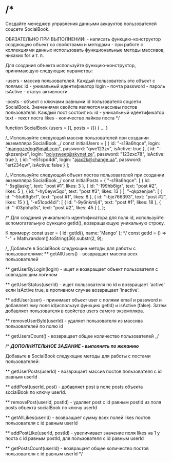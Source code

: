 # /\*

Создайте менеджер управления данными аккаунтов пользователей соцсети SocialBook.

ОБЯЗАТЕЛЬНО ПРИ ВЫПОЛНЕНИИ: - написать функцию-конструктор создающую объект со свойствами и методами - при работе с коллекциями данных использовать функциональные методы массивов, никаких for и т. п.

Для создания объекта используйте функцию-конструктор, принимающую следующие параметры:

-users - массив пользователей.
Каждый пользователь это объект с полями:
id - уникальный идентификатор
login - почта
password - пароль
isActive - статус активности

-posts - объект с ключами равными id пользователя соцсети SocialBook. Значениями свойств
являются массивы постов пользователя. Каждый пост состоит из:
id - уникальный идентификатор
text - текст поста
likes - количество лайков поста
\*/

function SocialBook (users = [], posts = {}) { ... }

/_
Используйте следующий массив пользователей при создании экземпляра SocialBook
_/
const initialUsers = [
{ id: "-s19a6hqce", login: "mangozedog@mail.com", password: "qwe123zv", isActive: true },
{ id: "-qkpzenjxe", login: "polysweet@skynet.ze", password: "123zxc78", isActive: true },
{ id: "-e51cpd4di", login: "ajax2k@change.ua", password: "ert234qw", isActive: false }
];

/_
Используйте следующий объект постов пользователей при создании экземпляра SocialBook
_/
const initialPosts = {
"-s19a6hqce": [
{ id: "-5sgljaskg", text: "post #1", likes: 3 },
{ id: "-199hb6igr", text: "post #2", likes: 5 },
{ id: "-hy0eyw5qo", text: "post #3", likes: 13 }
],
"-qkpzenjxe": [
{ id: "-5tu69g5rf", text: "post #1", likes: 8 },
{ id: "-bje766393", text: "post #2", likes: 15 }
],
"-e51cpd4di": [
{ id: "-9y6nkmlj4", text: "post #1", likes: 18 },
{ id: "-i03pbhy3s", text: "post #2", likes: 45 }
],
};

/\*
Для создания уникального идентификатора для поля id, используйте
вспомогательную функцию getId(), возвращающую уникальную строку.

К примеру: const user = { id: getId(), name: 'Mango' };
\*/
const getId = () => "-" + Math.random().toString(36).substr(2, 9);

/\_
Добавьте в SocialBook следующие методы для работы с пользователями:
\*\* getAllUsers() - возвращает массив всех пользователей

\*\* getUserByLogin(login) - ищет и возвращает объект пользователя с совпадающим логином

\*\* getUserStatus(userId) - ищет пользователя по id и возвращает 'active' если isActive true, в противном случае возвращает 'inactive'.

\*\* addUser(user) - принимает объект user с полями email и password и добавляет ему поля id(используя функцию getId) и isActive (false). Затем добавляет пользователя в свойство users самого экземпляра.

\*\* removeUserById(userId) - удаляет пользователя из массива пользователей по полю id

\*\* getUsersCount() - возвращает общее количество пользователей
\_/

/\*
**_ДОПОЛНИТЕЛЬНОЕ ЗАДАНИЕ - выполнять по желанию_**

Добавьте в SocialBook следующие методы для работы с постами пользователей:

\*\* getUserPosts(userId) - возвращает массив постов пользователя с id равным userId

\*\* addPost(userId, post) - добавляет post в поле posts объекта socialBook по ключу userId.

\*\* removePost(userId, postId) - удаляет post с id равным postId из поля posts объекта socialBook по ключу userId

\*\* getAllLikes(userId) - возвращает сумму всех полей likes постов пользователя с id равным userId

\*\* addPostLike(userId, postId) - увеличивает значение поля likes на 1 у поста с id равным postId,
для пользователя с id равным userId

\*\* getPostsCount(userId) - возвращает общее количество постов пользователя с id равным userId
\*/
